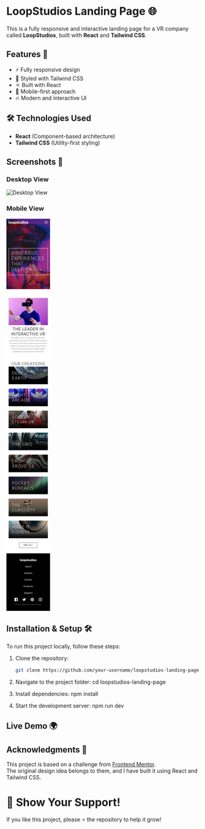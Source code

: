 # LoopStudios Landing Page 🌐

This is a fully responsive and interactive landing page for a VR company called **LoopStudios**, built with **React** and **Tailwind CSS**.

## Features 🚀

- ⚡ Fully responsive design
- 🎨 Styled with Tailwind CSS
- ⚛️ Built with React
- 📱 Mobile-first approach
- 🔥 Modern and interactive UI

## 🛠️ Technologies Used

- **React** (Component-based architecture)
- **Tailwind CSS** (Utility-first styling)

## Screenshots 📸

### Desktop View

![Desktop View](./public/Desktop-Screenshot.png)

### Mobile View

![Mobile View](./public/Mobile-Screenshot.png)

## Installation & Setup 🛠

To run this project locally, follow these steps:

1. Clone the repository:

   ```sh
   git clone https://github.com/your-username/loopstudios-landing-page.git
   ```

2. Navigate to the project folder:
   cd loopstudios-landing-page
3. Install dependencies:
   npm install
4. Start the development server:
   npm run dev

## Live Demo 🌍

## Acknowledgments 🙌

This project is based on a challenge from [Frontend Mentor](https://www.frontendmentor.io/).  
The original design idea belongs to them, and I have built it using React and Tailwind CSS.

# 🌟 Show Your Support!

If you like this project, please ⭐️ the repository to help it grow!
